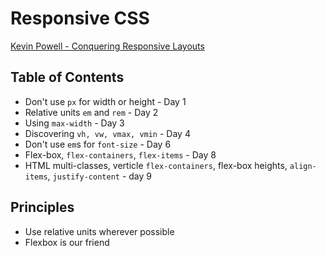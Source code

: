 # Responsive CSS

[Kevin Powell - Conquering Responsive Layouts](https://courses.kevinpowell.co/conquering-responsive-layouts)

## Table of Contents

- Don't use `px` for width or height - Day 1
- Relative units `em` and `rem` - Day 2
- Using `max-width` - Day 3
- Discovering `vh, vw, vmax, vmin` - Day 4
- Don't use `em`s for `font-size` - Day 6
- Flex-box, `flex-containers`, `flex-items` - Day 8
- HTML multi-classes, verticle `flex-containers`, flex-box heights, `align-items`, `justify-content` - day 9

## Principles

- Use relative units wherever possible
- Flexbox is our friend